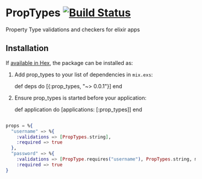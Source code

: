 # PropTypes [![Build Status](https://travis-ci.org/nathanfaucett/ex-prop_types.svg?branch=master)](https://travis-ci.org/nathanfaucett/ex-prop_types)

Property Type validations and checkers for elixir apps

## Installation

If [available in Hex](https://hex.pm/docs/publish), the package can be installed as:

  1. Add prop_types to your list of dependencies in `mix.exs`:

        def deps do
          [{:prop_types, "~> 0.0.1"}]
        end

  2. Ensure prop_types is started before your application:

        def application do
          [applications: [:prop_types]]
        end

```elixir

props = %{
  "username" => %{
    :validations => [PropTypes.string],
    :required => true
  },
  "password" => %{
    :validations => [PropType.requires("username"), PropTypes.string, min_length(6)],
    :required => true
}

```
